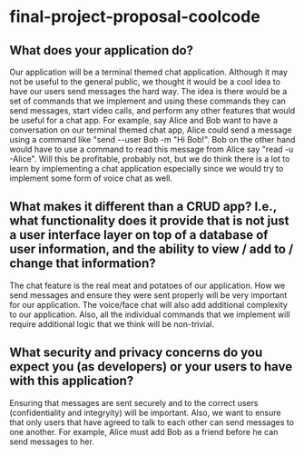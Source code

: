 # final-project-proposal-coolcode


## What does your application do?
Our application will be a terminal themed chat application. Although it may not be useful to the general public, we thought it would be a cool idea
to have our users send messages the hard way. The idea is there would be a set of commands that we implement and using these commands they can send messages,
start video calls, and perform any other features that would be useful for a chat app. For example, say Alice and Bob want to have a conversation on our terminal
themed chat app, Alice could send a message using a command like "send --user Bob -m "Hi Bob!". Bob on the other hand would have to use a command to read this 
message from Alice say "read -u -Alice". Will this be profitable, probably not, but we do think 
there is a lot to learn by implementing a chat application especially since we would try to implement some form of voice chat as well.

## What makes it different than a CRUD app? I.e., what functionality does it provide that is not just a user interface layer on top of a database of user information, and the ability to view / add to / change that information?
The chat feature is the real meat and potatoes of our application. How we send messages and ensure they were sent properly will be very important for our application.
The voice/face chat will also add additional complexity to our application. Also, all the individual commands that we implement will require additional logic
that we think will be non-trivial.

## What security and privacy concerns do you expect you (as developers) or your users to have with this application?
Ensuring that messages are sent securely and to the correct users (confidentiality and integryity) will be important. Also, we want to ensure that 
only users that have agreed to talk to each other can send messages to one another. For example, Alice must add Bob as a friend before he can send messages to her.
